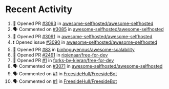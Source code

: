 # Recent Activity 

<!--START_SECTION:activity-->
1. 💪 Opened PR [#3093](https://github.com/awesome-selfhosted/awesome-selfhosted/pull/3093) in [awesome-selfhosted/awesome-selfhosted](https://github.com/awesome-selfhosted/awesome-selfhosted)
2. 🗣 Commented on [#3085](https://github.com/awesome-selfhosted/awesome-selfhosted/issues/3085) in [awesome-selfhosted/awesome-selfhosted](https://github.com/awesome-selfhosted/awesome-selfhosted)
3. 💪 Opened PR [#3091](https://github.com/awesome-selfhosted/awesome-selfhosted/pull/3091) in [awesome-selfhosted/awesome-selfhosted](https://github.com/awesome-selfhosted/awesome-selfhosted)
4. ❗️ Opened issue [#3090](https://github.com/awesome-selfhosted/awesome-selfhosted/issues/3090) in [awesome-selfhosted/awesome-selfhosted](https://github.com/awesome-selfhosted/awesome-selfhosted)
5. 💪 Opened PR [#83](https://github.com/binhnguyennus/awesome-scalability/pull/83) in [binhnguyennus/awesome-scalability](https://github.com/binhnguyennus/awesome-scalability)
6. 💪 Opened PR [#2491](https://github.com/ripienaar/free-for-dev/pull/2491) in [ripienaar/free-for-dev](https://github.com/ripienaar/free-for-dev)
7. 💪 Opened PR [#1](https://github.com/forks-by-kieran/free-for-dev/pull/1) in [forks-by-kieran/free-for-dev](https://github.com/forks-by-kieran/free-for-dev)
8. 🗣 Commented on [#3071](https://github.com/awesome-selfhosted/awesome-selfhosted/issues/3071) in [awesome-selfhosted/awesome-selfhosted](https://github.com/awesome-selfhosted/awesome-selfhosted)
9. 🗣 Commented on [#1](https://github.com/FreesideHull/FreesideBot/issues/1) in [FreesideHull/FreesideBot](https://github.com/FreesideHull/FreesideBot)
10. 🗣 Commented on [#1](https://github.com/FreesideHull/FreesideBot/issues/1) in [FreesideHull/FreesideBot](https://github.com/FreesideHull/FreesideBot)
<!--END_SECTION:activity-->
